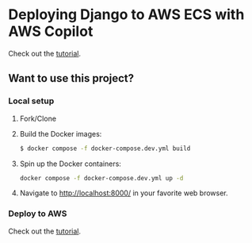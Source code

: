 # Deploying Django to AWS ECS with AWS Copilot

Check out the [tutorial](#).

## Want to use this project?

### Local setup

1. Fork/Clone

1. Build the Docker images:

    ```sh
    $ docker compose -f docker-compose.dev.yml build
    ```

1. Spin up the Docker containers:

    ```sh
    docker compose -f docker-compose.dev.yml up -d
    ```

1. Navigate to [http://localhost:8000/](http://localhost:8000/) in your favorite web browser.

### Deploy to AWS

Check out the [tutorial](#).
